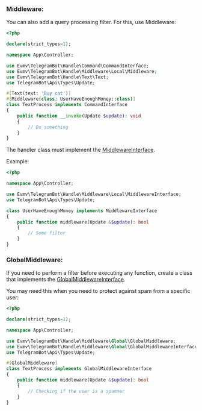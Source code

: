 ### Middleware:
You can also add a query processing filter. For this, use Middleware:
```php
<?php

declare(strict_types=1);

namespace App\Controller;

use Evmv\TelegramBot\Handle\Command\CommandInterface;
use Evmv\TelegramBot\Handle\Middleware\Local\Middleware;
use Evmv\TelegramBot\Handle\Text\Text;
use TelegramBot\Api\Types\Update;

#[Text(text: 'Buy cat')]
#[Middleware(class: UserHaveEnoughMoney::class)]
class TextProcess implements CommandInterface
{
    public function __invoke(Update $update): void
    {
        // Do something
    }
}

```

The handler class must implement the [MiddlewareInterface](../src/Handle/Middleware/Local/MiddlewareInterface.php).

Example:
```php
<?php

namespace App\Controller;

use Evmv\TelegramBot\Handle\Middleware\Local\MiddlewareInterface;
use TelegramBot\Api\Types\Update;

class UserHaveEnoughMoney implements MiddlewareInterface
{
    public function middleware(Update &$update): bool
    {
        // Some filter
    }
}
```

### GlobalMiddleware:
If you need to perform a filter before executing any function, create a class that implements the [GlobalMiddlewareInterface](../src/Handle/Middleware/Global/GlobalMiddlewareInterface.php).

You may need this when you need to protect against spam from a specific user:
```php
<?php

declare(strict_types=1);

namespace App\Controller;

use Evmv\TelegramBot\Handle\Middleware\Global\GlobalMiddleware;
use Evmv\TelegramBot\Handle\Middleware\Global\GlobalMiddlewareInterface;
use TelegramBot\Api\Types\Update;

#[GlobalMiddleware]
class TextProcess implements GlobalMiddlewareInterface
{
    public function middleware(Update &$update): bool
    {
        // Checking if the user is a spammer
    }
}

```